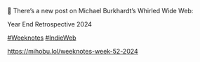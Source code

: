 🤖 There’s a new post on Michael Burkhardt’s Whirled Wide Web:

Year End Retrospective 2024

[\#<span>Weeknotes</span>](https://social.lol/tags/Weeknotes) [\#<span>IndieWeb</span>](https://social.lol/tags/IndieWeb)

[<span class="invisible">https://</span><span class="ellipsis">mihobu.lol/weeknotes-week-52-2</span><span class="invisible">024</span>](https://mihobu.lol/weeknotes-week-52-2024)